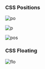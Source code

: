 ### CSS Positions
![po](https://i2.wp.com/www.tutorialbrain.com/wp-content/uploads/2019/03/CSS-Position.png?fit=800%2C800&ssl=1)

![p](https://www.bapugraphics.com/multimediacoursetips/wp-content/uploads/2017/05/Explain-Absolute-Relative-Fixed-Positioning-Difference.jpg)

![pos](https://i.stack.imgur.com/gz265.png)

### CSS Floating

![flo](https://www.1keydata.com/css-tutorial/example-float-right-float-left.jpg)

